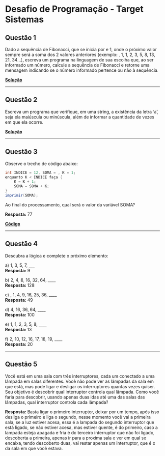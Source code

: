 # Desafio de Programação - Target Sistemas

## Questão 1
Dado a sequência de Fibonacci, que se inicia por  e 1, onde o próximo valor sempre será a soma dos 2 valores anteriores (exemplo: , 1, 1, 2, 3, 5, 8, 13, 21, 34...), escreva um programa na linguagem de sua escolha que, ao ser informado um número, calcule a sequência de Fibonacci e retorne uma mensagem indicando se o número informado pertence ou não à sequência.

**[Solução](https://github.com/BernardoSteffens/desafio-estagio-targetsistemas/blob/master/src/Fibonacci.java)**

---

## Questão 2
Escreva um programa que verifique, em uma string, a existência da letra ‘a’, seja ela maiúscula ou minúscula, além de informar a quantidade de vezes em que ela ocorre.

**[Solução](https://github.com/BernardoSteffens/desafio-estagio-targetsistemas/blob/master/src/VerifiqueA.java)**

---

## Questão 3
Observe o trecho de código abaixo:

```java
int INDICE = 12, SOMA = , K = 1; 
enquanto K < INDICE faça {
    K = K + 1; 
    SOMA = SOMA + K; 
} 
imprimir(SOMA);
```

Ao final do processamento, qual será o valor da variável SOMA?

**Resposta:** 77

**[Código](https://github.com/BernardoSteffens/desafio-estagio-targetsistemas/blob/master/src/TesteCodigo.java)**

---

## Questão 4
Descubra a lógica e complete o próximo elemento:

a) 1, 3, 5, 7, ___  
**Resposta:** 9  

b) 2, 4, 8, 16, 32, 64, ____  
**Resposta:** 128  

c) , 1, 4, 9, 16, 25, 36, ____  
**Resposta:** 49  

d) 4, 16, 36, 64, ____  
**Resposta:** 100  

e) 1, 1, 2, 3, 5, 8, ____  
**Resposta:** 13  

f) 2, 10, 12, 16, 17, 18, 19, ____  
**Resposta:** 20  

---

## Questão 5
Você está em uma sala com três interruptores, cada um conectado a uma lâmpada em salas diferentes. Você não pode ver as lâmpadas da sala em que está, mas pode ligar e desligar os interruptores quantas vezes quiser. Seu objetivo é descobrir qual interruptor controla qual lâmpada. Como você faria para descobrir, usando apenas duas idas até uma das salas das lâmpadas, qual interruptor controla cada lâmpada?  

**Resposta:** Basta ligar o primeiro interruptor, deixar por um tempo, após isso desliga o primeiro e liga o segundo, nesse momento você vai a primeira sala, se a luz estiver acesa, essa é a lampada do segundo interruptor que está ligado, se não estiver acesa, mas estiver quente, é do primeiro, caso a lampada esteja apagada e fria é do terceiro interruptor que não foi ligado, descoberta a primeira, apenas ir para a proxima sala e ver em qual se encaixa, tendo descoberto duas, vai restar apenas um interruptor, que é o da sala em que você estava.
